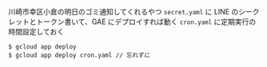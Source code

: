 川崎市幸区小倉の明日のゴミ通知してくれるやつ
`secret.yaml` に LINE のシークレットとトークン書いて、GAE にデプロイすれば動く
`cron.yaml` に定期実行の時間設定しておく

```
$ gcloud app deploy
$ gcloud app deploy cron.yaml // 忘れずに
```
